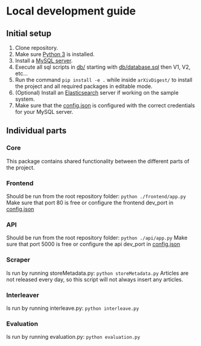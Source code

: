 # Local development guide

## Initial setup

1. Clone repository.
2. Make sure [Python 3](https://www.python.org/downloads/) is installed.
3. Install a [MySQL server](https://www.mysql.com/).
4. Execute all sql scripts in [db/](db/) starting with [db/database.sql](db/database.sql) then V1, V2, etc...
4. Run the command  ```pip install -e .``` while inside ``arXivDigest/`` to install the project and all required packages in editable mode.
5. (Optional) Install an [Elasticsearch](https://www.elastic.co/) server if working on the sample system.
6. Make sure that the [config.json](/config.json) is configured with the correct credentials for your MySQL server.

## Individual parts

### Core

This package contains shared functionality between the different parts of the project.

### Frontend

Should be run from the root repository folder: ``python ./frontend/app.py``
Make sure that port 80 is free or configure the frontend dev_port in [config.json](/config.json)

### API

Should be run from the root repository folder: ``python ./api/app.py``
Make sure that port 5000 is free or configure the api dev_port in [config.json](/config.json)

### Scraper

Is run by running storeMetadata.py: ``python storeMetadata.py``
Articles are not released every day, so this script will not always insert any articles. 

### Interleaver

Is run by running interleave.py: ``python interleave.py``

### Evaluation

Is run by running evaluation.py: ``python evaluation.py``
